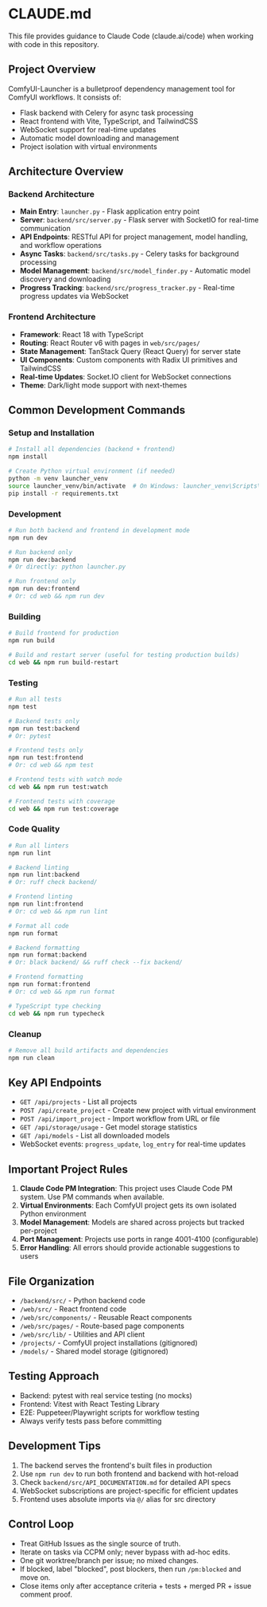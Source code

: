 # CLAUDE.md

This file provides guidance to Claude Code (claude.ai/code) when working with code in this repository.

## Project Overview

ComfyUI-Launcher is a bulletproof dependency management tool for ComfyUI workflows. It consists of:
- Flask backend with Celery for async task processing
- React frontend with Vite, TypeScript, and TailwindCSS
- WebSocket support for real-time updates
- Automatic model downloading and management
- Project isolation with virtual environments

## Architecture Overview

### Backend Architecture
- **Main Entry**: `launcher.py` - Flask application entry point
- **Server**: `backend/src/server.py` - Flask server with SocketIO for real-time communication
- **API Endpoints**: RESTful API for project management, model handling, and workflow operations
- **Async Tasks**: `backend/src/tasks.py` - Celery tasks for background processing
- **Model Management**: `backend/src/model_finder.py` - Automatic model discovery and downloading
- **Progress Tracking**: `backend/src/progress_tracker.py` - Real-time progress updates via WebSocket

### Frontend Architecture
- **Framework**: React 18 with TypeScript
- **Routing**: React Router v6 with pages in `web/src/pages/`
- **State Management**: TanStack Query (React Query) for server state
- **UI Components**: Custom components with Radix UI primitives and TailwindCSS
- **Real-time Updates**: Socket.IO client for WebSocket connections
- **Theme**: Dark/light mode support with next-themes

## Common Development Commands

### Setup and Installation
```bash
# Install all dependencies (backend + frontend)
npm install

# Create Python virtual environment (if needed)
python -m venv launcher_venv
source launcher_venv/bin/activate  # On Windows: launcher_venv\Scripts\activate
pip install -r requirements.txt
```

### Development
```bash
# Run both backend and frontend in development mode
npm run dev

# Run backend only
npm run dev:backend
# Or directly: python launcher.py

# Run frontend only
npm run dev:frontend
# Or: cd web && npm run dev
```

### Building
```bash
# Build frontend for production
npm run build

# Build and restart server (useful for testing production builds)
cd web && npm run build-restart
```

### Testing
```bash
# Run all tests
npm test

# Backend tests only
npm run test:backend
# Or: pytest

# Frontend tests only
npm run test:frontend
# Or: cd web && npm test

# Frontend tests with watch mode
cd web && npm run test:watch

# Frontend tests with coverage
cd web && npm run test:coverage
```

### Code Quality
```bash
# Run all linters
npm run lint

# Backend linting
npm run lint:backend
# Or: ruff check backend/

# Frontend linting
npm run lint:frontend
# Or: cd web && npm run lint

# Format all code
npm run format

# Backend formatting
npm run format:backend
# Or: black backend/ && ruff check --fix backend/

# Frontend formatting
npm run format:frontend
# Or: cd web && npm run format

# TypeScript type checking
cd web && npm run typecheck
```

### Cleanup
```bash
# Remove all build artifacts and dependencies
npm run clean
```

## Key API Endpoints

- `GET /api/projects` - List all projects
- `POST /api/create_project` - Create new project with virtual environment
- `POST /api/import_project` - Import workflow from URL or file
- `GET /api/storage/usage` - Get model storage statistics
- `GET /api/models` - List all downloaded models
- WebSocket events: `progress_update`, `log_entry` for real-time updates

## Important Project Rules

1. **Claude Code PM Integration**: This project uses Claude Code PM system. Use PM commands when available.
2. **Virtual Environments**: Each ComfyUI project gets its own isolated Python environment
3. **Model Management**: Models are shared across projects but tracked per-project
4. **Port Management**: Projects use ports in range 4001-4100 (configurable)
5. **Error Handling**: All errors should provide actionable suggestions to users

## File Organization

- `/backend/src/` - Python backend code
- `/web/src/` - React frontend code
- `/web/src/components/` - Reusable React components
- `/web/src/pages/` - Route-based page components
- `/web/src/lib/` - Utilities and API client
- `/projects/` - ComfyUI project installations (gitignored)
- `/models/` - Shared model storage (gitignored)

## Testing Approach

- Backend: pytest with real service testing (no mocks)
- Frontend: Vitest with React Testing Library
- E2E: Puppeteer/Playwright scripts for workflow testing
- Always verify tests pass before committing

## Development Tips

1. The backend serves the frontend's built files in production
2. Use `npm run dev` to run both frontend and backend with hot-reload
3. Check `backend/src/API_DOCUMENTATION.md` for detailed API specs
4. WebSocket subscriptions are project-specific for efficient updates
5. Frontend uses absolute imports via `@/` alias for src directory

## Control Loop
- Treat GitHub Issues as the single source of truth.
- Iterate on tasks via CCPM only; never bypass with ad-hoc edits.
- One git worktree/branch per issue; no mixed changes.
- If blocked, label "blocked", post blockers, then run `/pm:blocked` and move on.
- Close items only after acceptance criteria + tests + merged PR + issue comment proof.
